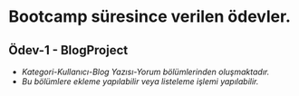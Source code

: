 # Bootcamp süresince verilen ödevler.

## Ödev-1 - BlogProject
* *Kategori-Kullanıcı-Blog Yazısı-Yorum bölümlerinden oluşmaktadır.*
* *Bu bölümlere ekleme yapılabilir veya listeleme işlemi yapılabilir.*

